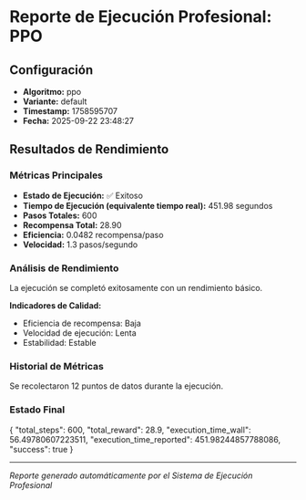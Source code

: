 # Reporte de Ejecución Profesional: PPO

## Configuración
- **Algoritmo:** ppo
- **Variante:** default
- **Timestamp:** 1758595707
- **Fecha:** 2025-09-22 23:48:27

## Resultados de Rendimiento

### Métricas Principales
- **Estado de Ejecución:** ✅ Exitoso
- **Tiempo de Ejecución (equivalente tiempo real):** 451.98 segundos
- **Pasos Totales:** 600
- **Recompensa Total:** 28.90
- **Eficiencia:** 0.0482 recompensa/paso
- **Velocidad:** 1.3 pasos/segundo

### Análisis de Rendimiento

La ejecución se completó exitosamente con un rendimiento básico.

**Indicadores de Calidad:**
- Eficiencia de recompensa: Baja
- Velocidad de ejecución: Lenta
- Estabilidad: Estable


### Historial de Métricas
Se recolectaron 12 puntos de datos durante la ejecución.

### Estado Final
{
  "total_steps": 600,
  "total_reward": 28.9,
  "execution_time_wall": 56.49780607223511,
  "execution_time_reported": 451.98244857788086,
  "success": true
}

---
*Reporte generado automáticamente por el Sistema de Ejecución Profesional*
